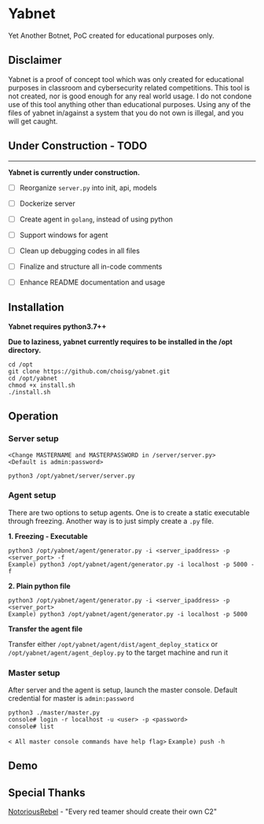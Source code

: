 # Yabnet
Yet Another Botnet, PoC created for educational purposes only.

## Disclaimer
Yabnet is a proof of concept tool which was only created for educational purposes in classroom and cybersecurity related competitions. This tool is not created, nor is good enough for any real world usage. I do not condone use of this tool anything other than educational purposes. Using any of the files of yabnet in/against a system that you do not own is illegal, and you will get caught.

## Under Construction - TODO 
-----------

**Yabnet is currently under construction.**
- [ ] Reorganize `server.py` into init, api, models 
- [ ] Dockerize server 
- [ ] Create agent in `golang`, instead of using python 
- [ ] Support windows for agent 
- [ ] Clean up debugging codes in all files 
- [ ] Finalize and structure all in-code comments 
- [ ] Enhance README documentation and usage 


## Installation 

**Yabnet requires python3.7++**

**Due to laziness, yabnet currently requires to be installed in the /opt directory.**

```
cd /opt
git clone https://github.com/choisg/yabnet.git
cd /opt/yabnet
chmod +x install.sh
./install.sh
```

## Operation 

### Server setup
```
<Change MASTERNAME and MASTERPASSWORD in /server/server.py>
<Default is admin:password>

python3 /opt/yabnet/server/server.py
```

### Agent setup

There are two options to setup agents. One is to create a static executable through freezing. Another way is to just simply create a `.py` file.

**1. Freezing - Executable**
```
python3 /opt/yabnet/agent/generator.py -i <server_ipaddress> -p <server_port> -f 
Example) python3 /opt/yabnet/agent/generator.py -i localhost -p 5000 -f 
```

**2. Plain python file**
```
python3 /opt/yabnet/agent/generator.py -i <server_ipaddress> -p <server_port>
Example) python3 /opt/yabnet/agent/generator.py -i localhost -p 5000
```

**Transfer the agent file** 

Transfer either `/opt/yabnet/agent/dist/agent_deploy_staticx` or `/opt/yabnet/agent/agent_deploy.py` to the target machine and run it

### Master setup

After server and the agent is setup, launch the master console.
Default credential for master is `admin:password`
```
python3 ./master/master.py
console# login -r localhost -u <user> -p <password>
console# list
``` 

`< All master console commands have help flag>`
`Example) push -h`

## Demo
<insert youtubelink here>

## Special Thanks 
[NotoriousRebel](https://github.com/NotoriousRebel) - "Every red teamer should create their own C2"
